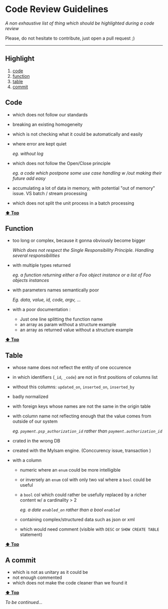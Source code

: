 # Code Review Guidelines

*A non exhaustive list of thing which should be highlighted during a code review*

Please, do not hesitate to contribute, just open a pull request ;)

---

## Highlight
1. [code](#code)
1. [function](#function) 
1. [table](#table)
1. [commit](#commit)


## Code
 * which does not follow our standards  
 * breaking an existing homogeneity
 * which is not checking what it could be automatically and easily 
 * where error are kept quiet
 
    *eg. without log*
 * which does not follow the Open/Close principle
  
    *eg. a code which postpone some use case handling w /out making their future add easy*
 * accumulating a lot of data in memory, with potential "out of memory" issue. VS batch / stream processing
 * which does not split the unit process in a batch processing

**[⬆ Top](#highlight)**

## Function
  * too long or complex, because it gonna obviously become bigger 
  
    *Which does not respect the Single Responsibility Principle. Handling several responsibilities*
  * with multiple types returned
  
    *eg. a function returning either a Foo object instance or a list of Foo objects instances*
  * with parameters names semantically poor
  
    *Eg. data, value, id, code, argv, …*
  * with a poor documentation :
    * Just one line splitting the function name
    * an array as param without a structure example
    * an array as returned value without a structure example

**[⬆ Top](#highlight)**

## Table 
* whose name does not reflect the entity of one occurence
* in which identifiers (`_id`, `_code`) are not in first positions of columns list
* without this columns: `updated_on`, `inserted_on`, `inserted_by`
* badly normalized
* with foreign keys whose names are not the same in the origin table
* with column name not reflecting enough that the value comes from outside of our system

    *eg. `payment.psp_authorization_id` rather than `payment.authorization_id`*
* crated in the wrong DB
* created with the MyIsam engine. (Conccurency issue, transaction )
* with a column 
    * numeric where an `enum` could be more intelligible
    * or inversely an `enum` col with only two val where a `bool` could be useful
    * a `bool` col which could rather be usefully replaced by a richer content w/ a cardinality > 2
      
       *eg. a date `enabled_on` rather than a bool `enabled`*
    * containing complex/structured data such as json or xml
    * which would need comment (visible with `DESC` or `SHOW CREATE TABLE` statement)  

**[⬆ Top](#highlight)**

## A commit
* which is not as unitary as it could be
* not enough commented
* which does not make the code cleaner than we found it 

**[⬆ Top](#highlight)**

*To be continued...*
